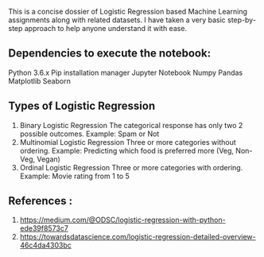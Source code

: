 This is a concise dossier of Logistic Regression based Machine Learning assignments along with related datasets. I have taken a very basic step-by-step approach to help anyone understand it with ease.

## Dependencies to execute the notebook:
Python 3.6.x
Pip installation manager
Jupyter Notebook
Numpy
Pandas
Matplotlib
Seaborn


## Types of Logistic Regression

1. Binary Logistic Regression
The categorical response has only two 2 possible outcomes. Example: Spam or Not
2. Multinomial Logistic Regression
Three or more categories without ordering. Example: Predicting which food is preferred more (Veg, Non-Veg, Vegan)
3. Ordinal Logistic Regression
Three or more categories with ordering. Example: Movie rating from 1 to 5

## References :
1) https://medium.com/@ODSC/logistic-regression-with-python-ede39f8573c7
2) https://towardsdatascience.com/logistic-regression-detailed-overview-46c4da4303bc
